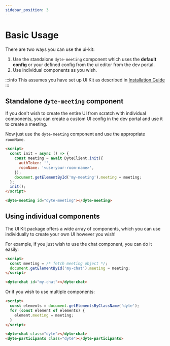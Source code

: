 ```yaml
---
sidebar_position: 3
---
```


# Basic Usage

There are two ways you can use the ui-kit:

1. Use the standalone `dyte-meeting` component which uses the **default config** or your defined config from the ui editor from the dev portal.
2. Use individual components as you wish.

:::info
This assumes you have set up UI Kit as described in [Installation Guide](./installation.md)
:::

## Standalone `dyte-meeting` component

If you don't wish to create the entire UI from scratch with individual components, you can create a custom UI config in the dev portal and use it to create a meeting.

Now just use the `dyte-meeting` component and use the appropriate `roomName`.

```html
<script>
  const init = async () => {
    const meeting = await DyteClient.init({
      authToken: '',
      roomName: '<use-your-room-name>',
    });
    document.getElementById('my-meeting').meeting = meeting;
  };
  init();
</script>

<dyte-meeting id="dyte-meeting"></dyte-meeting>
```

## Using individual components

The UI Kit package offers a wide array of components, which you can use individually to create your own UI however you wish!

For example, if you just wish to use the chat component, you can do it easily:

```html
<script>
  const meeting = /* fetch meeting object */;
  document.getElementById('my-chat').meeting = meeting;
</script>

<dyte-chat id="my-chat"></dyte-chat>
```

Or if you wish to use multiple components:

```html
<script>
  const elements = document.getElementsByClassName('dyte');
  for (const element of elements) {
    element.meeting = meeting;
  }
</script>

<dyte-chat class="dyte"></dyte-chat>
<dyte-participants class="dyte"></dyte-participants>
```
